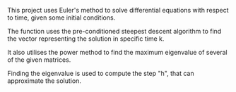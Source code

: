 This project uses Euler's method to solve differential equations with respect to time, given some initial conditions. 



The function uses the pre-conditioned steepest descent algorithm to find the vector representing the solution in specific time k.



It also utilises the power method to find the maximum eigenvalue of several of the given matrices. 



Finding the eigenvalue is used to compute the step "h", that can approximate the solution.
